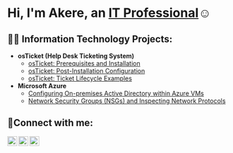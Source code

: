 <h1>Hi, I'm Akere, an <a href="https://linkedin.com/in/suleman-akere-mumencha-181934264">IT Professional</a>☺</h1>

<h2>👨‍💻 Information Technology Projects:</h2>

- <b>osTicket (Help Desk Ticketing System)</b>
  - [osTicket: Prerequisites and Installation](https://github.com/Akeresuleman/osticket-prereqs)
  - [osTicket: Post-Installation Configuration](https://github.com/Akeresuleman/post-install-config)
  - [osTicket: Ticket Lifecycle Examples](https://github.com/Akeresuleman/ticket-lifecycle)
- <b>Microsoft Azure</b>
  - [Configuring On-premises Active Directory within Azure VMs](https://github.com/Akeresuleman/configure-ad)
  - [Network Security Groups (NSGs) and Inspecting Network Protocols](https://github.com/Akeresuleman/azure-network-protocols)

<h2>🤳Connect with me:</h2>

[<img align="left" alt="Josh | Twitter" width="22px" src="https://cdn.jsdelivr.net/npm/simple-icons@v3/icons/twitter.svg" />][twitter]
[<img align="left" alt="Josh | LinkedIn" width="22px" src="https://cdn.jsdelivr.net/npm/simple-icons@v3/icons/linkedin.svg" />][linkedin]
[<img align="left" alt="Josh | Instagram" width="22px" src="https://cdn.jsdelivr.net/npm/simple-icons@v3/icons/instagram.svg" />][instagram]

[twitter]: https://twitter.com/Josh
[instagram]: https://www.instagram.com/Josh
[linkedin]: https://linkedin.com/in/Josh
